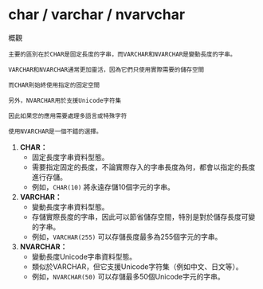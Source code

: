 # char  / varchar /  nvarvchar

概觀
```
主要的區別在於CHAR是固定長度的字串，而VARCHAR和NVARCHAR是變動長度的字串。

VARCHAR和NVARCHAR通常更加靈活，因為它們只使用實際需要的儲存空間

而CHAR則始終使用指定的固定空間

另外，NVARCHAR用於支援Unicode字符集

因此如果您的應用需要處理多語言或特殊字符

使用NVARCHAR是一個不錯的選擇。
```

1. **CHAR：**
    - 固定長度字串資料型態。
    - 需要指定固定的長度，不論實際存入的字串長度為何，都會以指定的長度進行存儲。
    - 例如，`CHAR(10)` 將永遠存儲10個字元的字串。
2. **VARCHAR：**
    - 變動長度字串資料型態。
    - 存儲實際長度的字串，因此可以節省儲存空間，特別是對於儲存長度可變的字串。
    - 例如，`VARCHAR(255)` 可以存儲長度最多為255個字元的字串。
3. **NVARCHAR：**
    - 變動長度Unicode字串資料型態。
    - 類似於VARCHAR，但它支援Unicode字符集（例如中文、日文等）。
    - 例如，`NVARCHAR(50)` 可以存儲最多50個Unicode字元的字串。
